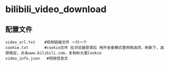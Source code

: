 # bilibili_video_download
## 配置文件
    video_url.txt    #视频链接文件 一行一个
    cookie.txt       #cookie文件 在浏览器登录后 用开发者模式里网络选项，刷新下，选择稳定，点击www.bilibili.com，复制标头里Cookie
    video_info.json   #视频信息文

